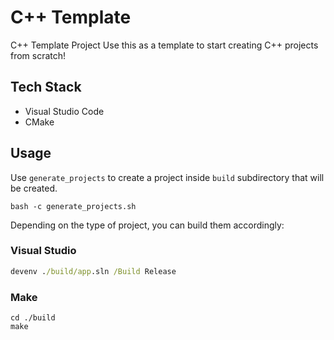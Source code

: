 # C++ Template
C++ Template Project
Use this as a template to start creating C++ projects from scratch!

## Tech Stack
* Visual Studio Code
* CMake

## Usage
Use `generate_projects` to create a project inside `build` subdirectory that will be created.
```/bin/bash
bash -c generate_projects.sh
```
Depending on the type of project, you can build them accordingly:
### Visual Studio
```cmd
devenv ./build/app.sln /Build Release
```
### Make
```/bin/bash
cd ./build
make
```